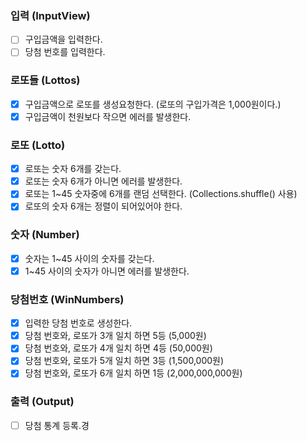 ### 입력 (InputView)
- [ ] 구입금액을 입력한다.
- [ ] 당첨 번호를 입력한다.

### 로또들 (Lottos)
- [X] 구입금액으로 로또를 생성요청한다. (로또의 구입가격은 1,000원이다.)
- [X] 구입금액이 천원보다 작으면 에러를 발생한다.

### 로또 (Lotto)
- [x] 로또는 숫자 6개를 갖는다.
- [x] 로또는 숫자 6개가 아니면 에러를 발생한다.
- [x] 로또는 1~45 숫자중에 6개를 랜덤 선택한다. (Collections.shuffle() 사용)
- [x] 로또의 숫자 6개는 정렬이 되어있어야 한다.

### 숫자 (Number)
- [x] 숫자는 1~45 사이의 숫자를 갖는다.
- [x] 1~45 사이의 숫자가 아니면 에러를 발생한다.

### 당첨번호 (WinNumbers)
- [x] 입력한 당첨 번호로 생성한다.
- [x] 당첨 번호와, 로또가 3개 일치 하면 5등 (5,000원)
- [x] 당첨 번호와, 로또가 4개 일치 하면 4등 (50,000원)
- [x] 당첨 번호와, 로또가 5개 일치 하면 3등 (1,500,000원)
- [x] 당첨 번호와, 로또가 6개 일치 하면 1등 (2,000,000,000원)

### 출력 (Output)
- [ ] 당첨 통계 등록.경
